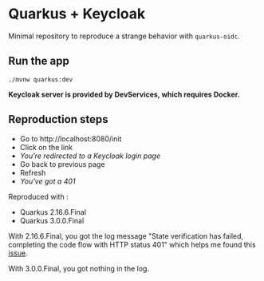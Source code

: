 # Quarkus + Keycloak

Minimal repository to reproduce a strange behavior with `quarkus-oidc`.

## Run the app

```
./mvnw quarkus:dev
```

**Keycloak server is provided by DevServices, which requires Docker.**

## Reproduction steps

- Go to http://localhost:8080/init
- Click on the link
- *You're redirected to a Keycloak login page*
- Go back to previous page
- Refresh
- *You've got a 401*

Reproduced with :
- Quarkus 2.16.6.Final
- Quarkus 3.0.0.Final

With 2.16.6.Final, you got the log message "State verification has failed, completing the code flow with HTTP status 401" which helps me found this [issue](https://github.com/quarkusio/quarkus/issues/27348).

With 3.0.0.Final, you got nothing in the log.